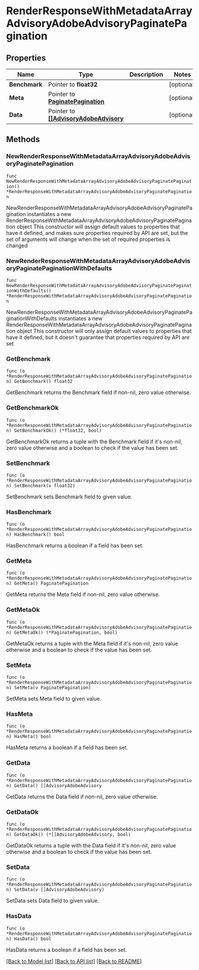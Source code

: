 # RenderResponseWithMetadataArrayAdvisoryAdobeAdvisoryPaginatePagination

## Properties

Name | Type | Description | Notes
------------ | ------------- | ------------- | -------------
**Benchmark** | Pointer to **float32** |  | [optional] 
**Meta** | Pointer to [**PaginatePagination**](PaginatePagination.md) |  | [optional] 
**Data** | Pointer to [**[]AdvisoryAdobeAdvisory**](AdvisoryAdobeAdvisory.md) |  | [optional] 

## Methods

### NewRenderResponseWithMetadataArrayAdvisoryAdobeAdvisoryPaginatePagination

`func NewRenderResponseWithMetadataArrayAdvisoryAdobeAdvisoryPaginatePagination() *RenderResponseWithMetadataArrayAdvisoryAdobeAdvisoryPaginatePagination`

NewRenderResponseWithMetadataArrayAdvisoryAdobeAdvisoryPaginatePagination instantiates a new RenderResponseWithMetadataArrayAdvisoryAdobeAdvisoryPaginatePagination object
This constructor will assign default values to properties that have it defined,
and makes sure properties required by API are set, but the set of arguments
will change when the set of required properties is changed

### NewRenderResponseWithMetadataArrayAdvisoryAdobeAdvisoryPaginatePaginationWithDefaults

`func NewRenderResponseWithMetadataArrayAdvisoryAdobeAdvisoryPaginatePaginationWithDefaults() *RenderResponseWithMetadataArrayAdvisoryAdobeAdvisoryPaginatePagination`

NewRenderResponseWithMetadataArrayAdvisoryAdobeAdvisoryPaginatePaginationWithDefaults instantiates a new RenderResponseWithMetadataArrayAdvisoryAdobeAdvisoryPaginatePagination object
This constructor will only assign default values to properties that have it defined,
but it doesn't guarantee that properties required by API are set

### GetBenchmark

`func (o *RenderResponseWithMetadataArrayAdvisoryAdobeAdvisoryPaginatePagination) GetBenchmark() float32`

GetBenchmark returns the Benchmark field if non-nil, zero value otherwise.

### GetBenchmarkOk

`func (o *RenderResponseWithMetadataArrayAdvisoryAdobeAdvisoryPaginatePagination) GetBenchmarkOk() (*float32, bool)`

GetBenchmarkOk returns a tuple with the Benchmark field if it's non-nil, zero value otherwise
and a boolean to check if the value has been set.

### SetBenchmark

`func (o *RenderResponseWithMetadataArrayAdvisoryAdobeAdvisoryPaginatePagination) SetBenchmark(v float32)`

SetBenchmark sets Benchmark field to given value.

### HasBenchmark

`func (o *RenderResponseWithMetadataArrayAdvisoryAdobeAdvisoryPaginatePagination) HasBenchmark() bool`

HasBenchmark returns a boolean if a field has been set.

### GetMeta

`func (o *RenderResponseWithMetadataArrayAdvisoryAdobeAdvisoryPaginatePagination) GetMeta() PaginatePagination`

GetMeta returns the Meta field if non-nil, zero value otherwise.

### GetMetaOk

`func (o *RenderResponseWithMetadataArrayAdvisoryAdobeAdvisoryPaginatePagination) GetMetaOk() (*PaginatePagination, bool)`

GetMetaOk returns a tuple with the Meta field if it's non-nil, zero value otherwise
and a boolean to check if the value has been set.

### SetMeta

`func (o *RenderResponseWithMetadataArrayAdvisoryAdobeAdvisoryPaginatePagination) SetMeta(v PaginatePagination)`

SetMeta sets Meta field to given value.

### HasMeta

`func (o *RenderResponseWithMetadataArrayAdvisoryAdobeAdvisoryPaginatePagination) HasMeta() bool`

HasMeta returns a boolean if a field has been set.

### GetData

`func (o *RenderResponseWithMetadataArrayAdvisoryAdobeAdvisoryPaginatePagination) GetData() []AdvisoryAdobeAdvisory`

GetData returns the Data field if non-nil, zero value otherwise.

### GetDataOk

`func (o *RenderResponseWithMetadataArrayAdvisoryAdobeAdvisoryPaginatePagination) GetDataOk() (*[]AdvisoryAdobeAdvisory, bool)`

GetDataOk returns a tuple with the Data field if it's non-nil, zero value otherwise
and a boolean to check if the value has been set.

### SetData

`func (o *RenderResponseWithMetadataArrayAdvisoryAdobeAdvisoryPaginatePagination) SetData(v []AdvisoryAdobeAdvisory)`

SetData sets Data field to given value.

### HasData

`func (o *RenderResponseWithMetadataArrayAdvisoryAdobeAdvisoryPaginatePagination) HasData() bool`

HasData returns a boolean if a field has been set.


[[Back to Model list]](../README.md#documentation-for-models) [[Back to API list]](../README.md#documentation-for-api-endpoints) [[Back to README]](../README.md)


